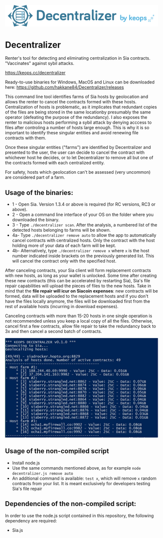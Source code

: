 ![logo](https://github.com/hakkane84/Decentralizer/blob/master/logo.png)
# Decentralizer
Renter's tool for detecting and eliminating centralization in Sia contracts. "Vaccinates" against sybil attacks.

https://keops.cc/decentralizer

Ready-to-use binaries for Windows, MacOS and Linux can be downloaded here: https://github.com/hakkane84/Decentralizer/releases

This command line tool identifies farms of Sia hosts by geolocation and allows the renter to cancel the contracts formed with these hosts. Centralization of hosts is problematic, as it implicates that redundant copies of the files are being stored in the same locationby presumably the same operator (defeating the purpose of the redundancy). I also exposes the renter to malicious hosts performing a sybil attack by denying acccess to files after controling a number of hosts large enough. This is why it is so important to identify these singular entities and avoid renewing file contracts with them.

Once these singular entities ("farms") are identified by Decentralizer and presented to the user, the user can decide to cancel the contract with whichever host he decides, or to let Decentralizer to remove all but one of the contracts formed with each centralized entity.

For safety, hosts which geolocation can't be assessed (very uncommon) are considered part of a farm.

## Usage of the binaries:

* 1 - Open Sia. Version 1.3.4 or above is required (for RC versions, RC3 or above).
* 2 - Open a command line interface of your OS on the folder where you downloaded the binary.
* 3 - Type `./decentralizer scan`. After the analysis, a numbered list of the detected hosts belonging to farms will be shown.
* 4a- Type `./decentralizer remove auto` to allow the app to automatically cancel contracts with centralized hosts. Only the contract with the host holding more of your data of each farm will be kept. 
* 4b- Alternatively, type `./decentralizer remove x` where `x` is the host number indicated inside brackets on the previously generated list. This will cancel the contract only with the specified host.

After canceling contracts, your Sia client will form replacement contracts with new hosts, as long as your wallet is unlocked. Some time after creating these new contracts (this can be accelerated by restarting Sia), Sia's file repair capabilities will upload the pieces of files to the new hosts. Take in mind that the **file repair will icur on Siacoin expenses**: new contracts will be formed, data will be uploaded to the replacement hosts and if you don't have the files locally anymore, the files will be downloaded first from the rest of available hosts (incurring in download expenses).

Canceling contracts with more than 15-20 hosts in one single operation is not recommended unless you keep a local copy of all the files. Otherwise, cancel first a few contracts, allow file repair to take the redundancy back to 3x and then cancel a second batch of contracts.

![screenshot](https://github.com/hakkane84/Decentralizer/blob/master/screenshot.jpg)

## Usage of the non-compiled script

* Install node.js
* Use the same commands mentioned above, as for example `node decentralizer.js remove auto`
* An additional command is available: `test x`, which will remove `x` random contracts from your list. It is meant exclusively for developers testing Sia's file repair

## Dependencies of the non-compiled script:

In order to use the node.js script contained in this repository, the following dependency are required:

* Sia.js



